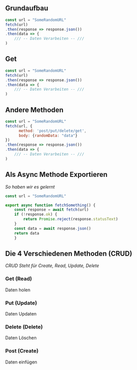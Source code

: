 ## Grundaufbau
```javascript
const url = "SomeRandomURL"
fetch(url)
.then(response => response.json())
.then(data => {
	/// -- Daten Verarbeiten -- ///
)
```
## Get
```javascript
const url = "SomeRandomURL"
fetch(url)
.then(response => response.json())
.then(data => {
	/// -- Daten Verarbeiten -- ///
)
```

## Andere Methoden
```javascript
const url = "SomeRandomURL"
fetch(url, {
	  method: 'post/put/delete/get',
	  body: {randomData: "data"}
})
.then(response => response.json())
.then(data => {
	/// -- Daten Verarbeiten -- ///
)
```
## Als Async Methode Exportieren
_So haben wir es gelernt_
```javascript
const url = "SomeRandomURL"

export async function fetchSomething() {
	const response = await fetch(url)
	if (!response.ok) {
		return Promise.reject(response.statusText)
	}
	const data = await response.json()
	return data
	}
```
## Die 4 Verschiedenen Methoden (CRUD)
_CRUD Steht für Create, Read, Update, Delete_
### Get (Read)
Daten holen
### Put (Update)
Daten Updaten
### Delete (Delete)
Daten Löschen
### Post (Create)
Daten einfügen